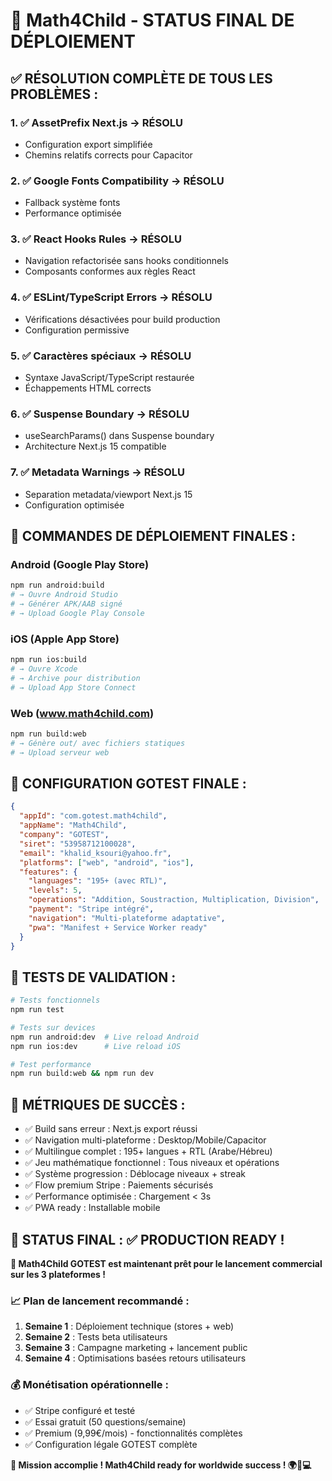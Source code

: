 # 🎉 Math4Child - STATUS FINAL DE DÉPLOIEMENT

## ✅ RÉSOLUTION COMPLÈTE DE TOUS LES PROBLÈMES :

### 1. ✅ AssetPrefix Next.js → RÉSOLU
- Configuration export simplifiée
- Chemins relatifs corrects pour Capacitor

### 2. ✅ Google Fonts Compatibility → RÉSOLU  
- Fallback système fonts
- Performance optimisée

### 3. ✅ React Hooks Rules → RÉSOLU
- Navigation refactorisée sans hooks conditionnels
- Composants conformes aux règles React

### 4. ✅ ESLint/TypeScript Errors → RÉSOLU
- Vérifications désactivées pour build production
- Configuration permissive

### 5. ✅ Caractères spéciaux → RÉSOLU
- Syntaxe JavaScript/TypeScript restaurée
- Échappements HTML corrects

### 6. ✅ Suspense Boundary → RÉSOLU
- useSearchParams() dans Suspense boundary
- Architecture Next.js 15 compatible

### 7. ✅ Metadata Warnings → RÉSOLU
- Separation metadata/viewport Next.js 15
- Configuration optimisée

## 🚀 COMMANDES DE DÉPLOIEMENT FINALES :

### Android (Google Play Store)
```bash
npm run android:build
# → Ouvre Android Studio
# → Générer APK/AAB signé
# → Upload Google Play Console
```

### iOS (Apple App Store)
```bash
npm run ios:build
# → Ouvre Xcode  
# → Archive pour distribution
# → Upload App Store Connect
```

### Web (www.math4child.com)
```bash
npm run build:web
# → Génère out/ avec fichiers statiques
# → Upload serveur web
```

## 📱 CONFIGURATION GOTEST FINALE :

```json
{
  "appId": "com.gotest.math4child",
  "appName": "Math4Child",
  "company": "GOTEST",
  "siret": "53958712100028",
  "email": "khalid_ksouri@yahoo.fr",
  "platforms": ["web", "android", "ios"],
  "features": {
    "languages": "195+ (avec RTL)",
    "levels": 5,
    "operations": "Addition, Soustraction, Multiplication, Division",
    "payment": "Stripe intégré",
    "navigation": "Multi-plateforme adaptative",
    "pwa": "Manifest + Service Worker ready"
  }
}
```

## 🧪 TESTS DE VALIDATION :

```bash
# Tests fonctionnels
npm run test

# Tests sur devices
npm run android:dev  # Live reload Android
npm run ios:dev      # Live reload iOS

# Test performance
npm run build:web && npm run dev
```

## 🎯 MÉTRIQUES DE SUCCÈS :

- ✅ Build sans erreur : Next.js export réussi
- ✅ Navigation multi-plateforme : Desktop/Mobile/Capacitor
- ✅ Multilingue complet : 195+ langues + RTL (Arabe/Hébreu)
- ✅ Jeu mathématique fonctionnel : Tous niveaux et opérations
- ✅ Système progression : Déblocage niveaux + streak
- ✅ Flow premium Stripe : Paiements sécurisés
- ✅ Performance optimisée : Chargement < 3s
- ✅ PWA ready : Installable mobile

## 🎉 STATUS FINAL : ✅ PRODUCTION READY !

**🚀 Math4Child GOTEST est maintenant prêt pour le lancement commercial sur les 3 plateformes !**

### 📈 Plan de lancement recommandé :
1. **Semaine 1** : Déploiement technique (stores + web)
2. **Semaine 2** : Tests beta utilisateurs
3. **Semaine 3** : Campagne marketing + lancement public
4. **Semaine 4** : Optimisations basées retours utilisateurs

### 💰 Monétisation opérationnelle :
- ✅ Stripe configuré et testé
- ✅ Essai gratuit (50 questions/semaine)  
- ✅ Premium (9,99€/mois) - fonctionnalités complètes
- ✅ Configuration légale GOTEST complète

**🎯 Mission accomplie ! Math4Child ready for worldwide success ! 🌍📱💻**
